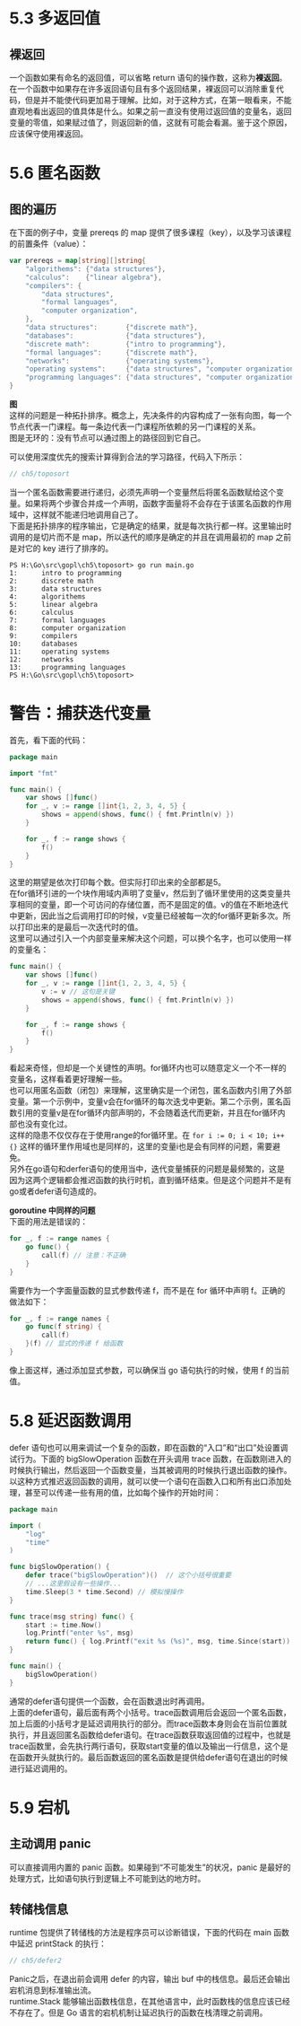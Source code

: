 # 5.3 多返回值

## 裸返回
一个函数如果有命名的返回值，可以省略 return 语句的操作数，这称为**裸返回**。  
在一个函数中如果存在许多返回语句且有多个返回结果，裸返回可以消除重复代码，但是并不能使代码更加易于理解。比如，对于这种方式，在第一眼看来，不能直观地看出返回的值具体是什么。如果之前一直没有使用过返回值的变量名，返回变量的零值，如果赋过值了，则返回新的值，这就有可能会看漏。鉴于这个原因，应该保守使用裸返回。  

# 5.6 匿名函数

## 图的遍历
在下面的例子中，变量 prereqs 的 map 提供了很多课程（key），以及学习该课程的前置条件（value）：
```go
var prereqs = map[string][]string{
	"algorithems": {"data structures"},
	"calculus":    {"linear algebra"},
	"compilers": {
		"data structures",
		"formal languages",
		"computer organization",
	},
	"data structures":       {"discrete math"},
	"databases":             {"data structures"},
	"discrete math":         {"intro to programming"},
	"formal languages":      {"discrete math"},
	"networks":              {"operating systems"},
	"operating systems":     {"data structures", "computer organization"},
	"programming languages": {"data structures", "computer organization"},
}
```
**图**  
这样的问题是一种拓扑排序。概念上，先决条件的内容构成了一张有向图，每一个节点代表一门课程。每一条边代表一门课程所依赖的另一门课程的关系。  
图是无环的：没有节点可以通过图上的路径回到它自己。  

可以使用深度优先的搜索计算得到合法的学习路径，代码入下所示：
```go
// ch5/toposort
```
当一个匿名函数需要进行递归，必须先声明一个变量然后将匿名函数赋给这个变量。如果将两个步骤合并成一个声明，函数字面量将不会存在于该匿名函数的作用域中，这样就不能递归地调用自己了。  
下面是拓扑排序的程序输出，它是确定的结果，就是每次执行都一样。这里输出时调用的是切片而不是 map，所以迭代的顺序是确定的并且在调用最初的 map 之前是对它的 key 进行了排序的。  
```
PS H:\Go\src\gopl\ch5\toposort> go run main.go
1:      intro to programming
2:      discrete math
3:      data structures
4:      algorithems
5:      linear algebra
6:      calculus
7:      formal languages
8:      computer organization
9:      compilers
10:     databases
11:     operating systems
12:     networks
13:     programming languages
PS H:\Go\src\gopl\ch5\toposort>
```

# 警告：捕获迭代变量
首先，看下面的代码：
```go
package main

import "fmt"

func main() {
	var shows []func()
	for _, v := range []int{1, 2, 3, 4, 5} {
		shows = append(shows, func() { fmt.Println(v) })
	}

	for _, f := range shows {
		f()
	}
}
```
这里的期望是依次打印每个数。但实际打印出来的全部都是5。  
在for循环引进的一个块作用域内声明了变量v，然后到了循环里使用的这类变量共享相同的变量，即一个可访问的存储位置，而不是固定的值。v的值在不断地迭代中更新，因此当之后调用打印的时候，v变量已经被每一次的for循环更新多次。所以打印出来的是最后一次迭代时的值。  
这里可以通过引入一个内部变量来解决这个问题，可以换个名字，也可以使用一样的变量名：
```go
func main() {
	var shows []func()
	for _, v := range []int{1, 2, 3, 4, 5} {
		v := v // 这句是关键
		shows = append(shows, func() { fmt.Println(v) })
	}

	for _, f := range shows {
		f()
	}
}
```
看起来奇怪，但却是一个关键性的声明。for循环内也可以随意定义一个不一样的变量名，这样看着更好理解一些。  
也可以用匿名函数（闭包）来理解，这里确实是一个闭包，匿名函数内引用了外部变量。第一个示例中，变量v会在for循环的每次迭戈中更新。第二个示例，匿名函数引用的变量v是在for循环内部声明的，不会随着迭代而更新，并且在for循环内部也没有变化过。  
这样的隐患不仅仅存在于使用range的for循环里。在 `for i := 0; i < 10; i++ {}` 这样的循环里作用域也是同样的，这里的变量i也是会有同样的问题，需要避免。  
另外在go语句和derfer语句的使用当中，迭代变量捕获的问题是最频繁的，这是因为这两个逻辑都会推迟函数的执行时机，直到循环结束。但是这个问题并不是有go或者defer语句造成的。  

**goroutine 中同样的问题**  
下面的用法是错误的：
```go
for _, f := range names {
	go func() {
		call(f) // 注意：不正确
	}
}
```
需要作为一个字面量函数的显式参数传递 f，而不是在 for 循环中声明 f。正确的做法如下：
```go
for _, f := range names {
	go func(f string) {
		call(f)
	}(f) // 显式的传递 f 给函数
}
```
像上面这样，通过添加显式参数，可以确保当 go 语句执行的时候，使用 f 的当前值。  

# 5.8 延迟函数调用
defer 语句也可以用来调试一个复杂的函数，即在函数的“入口”和“出口”处设置调试行为。下面的 bigSlowOperation 函数在开头调用 trace 函数，在函数刚进入的时候执行输出，然后返回一个函数变量，当其被调用的时候执行退出函数的操作。以这种方式推迟返回函数的调用，就可以使一个语句在函数入口和所有出口添加处理，甚至可以传递一些有用的值，比如每个操作的开始时间：
```go
package main

import (
	"log"
	"time"
)

func bigSlowOperation() {
	defer trace("bigSlowOperation")()  // 这个小括号很重要
	// ...这里假设有一些操作...
	time.Sleep(3 * time.Second) // 模拟慢操作
}

func trace(msg string) func() {
	start := time.Now()
	log.Printf("enter %s", msg)
	return func() { log.Printf("exit %s (%s)", msg, time.Since(start)) }
}

func main() {
	bigSlowOperation()
}
```
通常的defer语句提供一个函数，会在函数退出时再调用。  
上面的defer语句，最后面有两个小括号。trace函数调用后会返回一个匿名函数，加上后面的小括号才是延迟调用执行的部分。而trace函数本身则会在当前位置就执行，并且返回匿名函数给defer语句。在trace函数获取返回值的过程中，也就是trace函数里，会先执行两行语句，获取start变量的值以及输出一行信息，这个是在函数开头就执行的。最后函数返回的匿名函数是提供给defer语句在退出的时候进行延迟调用的。  

# 5.9 宕机

## 主动调用 panic
可以直接调用内置的 panic 函数。如果碰到“不可能发生”的状况，panic 是最好的处理方式，比如语句执行到逻辑上不可能到达的地方时。

## 转储栈信息
runtime 包提供了转储栈的方法是程序员可以诊断错误，下面的代码在 main 函数中延迟 printStack 的执行：
```go
// ch5/defer2
```
Panic之后，在退出前会调用 defer 的内容，输出 buf 中的栈信息。最后还会输出宕机消息到标准输出流。  
runtime.Stack 能够输出函数栈信息，在其他语言中，此时函数栈的信息应该已经不存在了。但是 Go 语言的宕机机制让延迟执行的函数在栈清理之前调用。